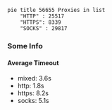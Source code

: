 
```mermaid
pie title 56655 Proxies in list
    "HTTP" : 25517
    "HTTPS": 8339
    "SOCKS" : 29817
```

### Some Info
#### Average Timeout

- mixed: 3.6s
- http: 1.8s
- https: 8.2s
- socks: 5.1s